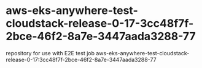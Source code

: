 # aws-eks-anywhere-test-cloudstack-release-0-17-3cc48f7f-2bce-46f2-8a7e-3447aada3288-77
repository for use with E2E test job aws-eks-anywhere-test-cloudstack-release-0-17:3cc48f7f-2bce-46f2-8a7e-3447aada3288-77
